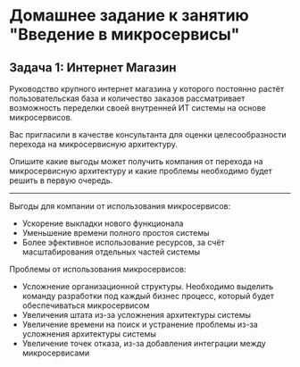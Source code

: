 # Домашнее задание к занятию "Введение в микросервисы"

## Задача 1: Интернет Магазин

Руководство крупного интернет магазина у которого постоянно растёт пользовательская база и количество заказов рассматривает возможность переделки своей внутренней ИТ системы на основе микросервисов. 

Вас пригласили в качестве консультанта для оценки целесообразности перехода на микросервисную архитектуру. 

Опишите какие выгоды может получить компания от перехода на микросервисную архитектуру и какие проблемы необходимо будет решить в первую очередь.

---

Выгоды для компании от использования микросервисов:

- Ускорение выкладки нового функционала
- Уменьшение времени полного простоя системы
- Более эфективное использование ресурсов, за счёт масштабирования отдельных частей системы

Проблемы от использования микросервисов:

- Усложнение организационной структуры. Необходимо выделить команду разработки под каждый бизнес процесс, который будет обеспечиваться микросервисом
- Увеличения штата из-за усложнения архитектуры системы
- Увеличение времени на поиск и устранение проблемы из-за усложнения архитектуры системы
- Увеличение точек отказа, из-за добавления интеграции между микросервисами
